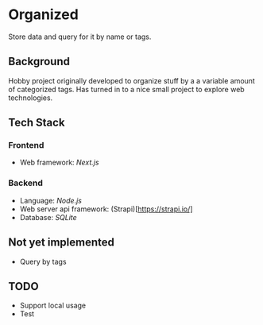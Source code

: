 # Organized

Store data and query for it by name or tags. 

## Background

Hobby project originally developed to organize stuff by a a variable amount of categorized tags. Has turned in to a nice small project to explore web technologies. 

## Tech Stack

### Frontend
- Web framework: *Next.js*

### Backend
- Language: *Node.js*
- Web server api framework: (Strapi)[https://strapi.io/]
- Database: *SQLite*

## Not yet implemented

- Query by tags

## TODO

- Support local usage
- Test



